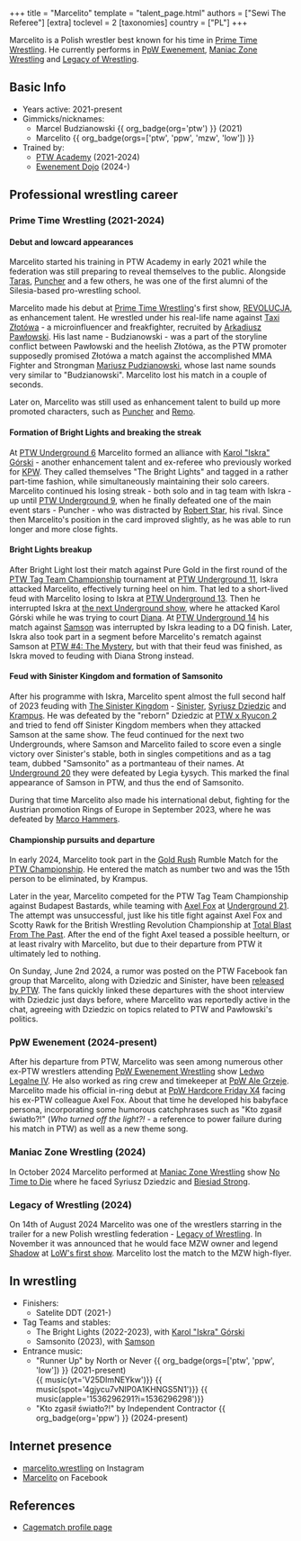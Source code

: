 +++
title = "Marcelito"
template = "talent_page.html"
authors = ["Sewi The Referee"]
[extra]
toclevel = 2
[taxonomies]
country = ["PL"]
+++

Marcelito is a Polish wrestler best known for his time in [Prime Time Wrestling](@/o/ptw.md). He currently performs in [PpW Ewenement](@/o/ppw.md), [Maniac Zone Wrestling](@/o/mzw.md) and [Legacy of Wrestling](@/o/low.md).

## Basic Info

* Years active: 2021-present
* Gimmicks/nicknames:
  - Marcel Budzianowski {{ org_badge(org='ptw') }} (2021)
  - Marcelito {{ org_badge(orgs=['ptw', 'ppw', 'mzw', 'low']) }}
* Trained by:
  - [PTW Academy](@/o/ptw-academy.md) (2021-2024)
  - [Ewenement Dojo](@/o/ewenement-dojo.md) (2024-)

## Professional wrestling career

### Prime Time Wrestling (2021-2024)

#### Debut and lowcard appearances

Marcelito started his training in PTW Academy in early 2021 while the federation was still preparing to reveal themselves to the public. Alongside [Taras](@/w/taras.md), [Puncher](@/w/puncher.md) and a few others, he was one of the first alumni of the Silesia-based pro-wrestling school.

Marcelito made his debut at [Prime Time Wrestling](@/o/ptw.md)'s first show, [REVOLUCJA](@/e/ptw/2021-10-09-ptw-1-revolucja.md), as enhancement talent.
He wrestled under his real-life name against [Taxi Złotówa](@/w/taxi-zlotowa.md) - a microinfluencer and freakfighter, recruited by [Arkadiusz Pawłowski](@/w/pan-pawlowski.md).
His last name - Budzianowski - was a part of the storyline conflict between Pawłowski and the heelish Złotówa, as the PTW promoter supposedly promised Złotówa a match against the accomplished MMA Fighter and Strongman [Mariusz Pudzianowski][pudzian], whose last name sounds very similar to "Budzianowski". Marcelito lost his match in a couple of seconds.

Later on, Marcelito was still used as enhancement talent to build up more promoted characters, such as [Puncher](@/w/puncher.md) and [Remo](@/w/remo.md).

#### Formation of Bright Lights and breaking the streak

At [PTW Underground 6](@/e/ptw/2022-06-26-ptw-underground-6.md) Marcelito formed an alliance with [Karol "Iskra" Górski](@/w/iskra.md) - another enhancement talent and ex-referee who previously worked for [KPW](@/o/kpw.md).
They called themselves "The Bright Lights" and tagged in a rather part-time fashion, while simultaneously maintaining their solo careers.
Marcelito continued his losing streak - both solo and in tag team with Iskra - up until [PTW Underground 9](/e/ptw/2022-10-30-ptw-underground-9.md), when he finally defeated one of the main event stars - Puncher - who was distracted by [Robert Star](@/w/robert-star.md), his rival.
Since then Marcelito's position in the card improved slightly, as he was able to run longer and more close fights.

#### Bright Lights breakup

After Bright Light lost their match against Pure Gold in the first round of the [PTW Tag Team Championship](@/c/ptw-tag-team-championship.md) tournament at [PTW Underground 11](@/e/ptw/2023-01-29-ptw-underground-11.md), Iskra attacked Marcelito, effectively turning heel on him.
That led to a short-lived feud with Marcelito losing to Iskra at [PTW Underground 13](@/e/ptw/2023-03-26-ptw-underground-13.md).
Then he interrupted Iskra at [the next Underground show](@/e/ptw/2023-04-23-ptw-underground-14.md), where he attacked Karol Górski while he was trying to court [Diana](@/w/diana-strong.md).
At [PTW Underground 14](@/e/ptw/2023-04-23-ptw-underground-14.md) his match against [Samson](@/w/samson.md) was interrupted by Iskra leading to a DQ finish.
Later, Iskra also took part in a segment before Marcelito's rematch against Samson at [PTW #4: The Mystery](@/e/ptw/2023-06-25-ptw-4-mystery.md), but with that their feud was finished, as Iskra moved to feuding with Diana Strong instead.

#### Feud with Sinister Kingdom and formation of Samsonito

After his programme with Iskra, Marcelito spent almost the full second half of 2023 feuding with [The Sinister Kingdom](@/tt/sinister-kingdom.md) - [Sinister](@/w/sinister.md), [Syriusz Dziedzic](@/w/dziedzic.md) and [Krampus](@/w/krampus.md).
He was defeated by the "reborn" Dziedzic at [PTW x Ryucon 2](@/e/ptw/2023-07-16-ptw-x-ryucon.md) and tried to fend off Sinister Kingdom members when they attacked Samson at the same show.
The feud continued for the next two Undergrounds, where Samson and Marcelito failed to score even a single victory over Sinister's stable, both in singles competitions and as a tag team, dubbed "Samsonito" as a portmanteau of their names.
At [Underground 20](@/e/ptw/2023-12-10-ptw-underground-20.md) they were defeated by Legia Łysych. This marked the final appearance of Samson in PTW, and thus the end of Samsonito.

During that time Marcelito also made his international debut, fighting for the Austrian promotion Rings of Europe in September 2023, where he was defeated by [Marco Hammers](@/w/marco-hammers.md).

#### Championship pursuits and departure

In early 2024, Marcelito took part in the [Gold Rush](@/e/ptw/2024-02-03-ptw-5-gold-rush.md) Rumble Match for the [PTW Championship](@/c/ptw-championship.md). He entered the match as number two and was the 15th person to be eliminated, by Krampus.

Later in the year, Marcelito competed for the PTW Tag Team Championship against Budapest Bastards, while teaming with [Axel Fox](@/w/axel-fox.md) at [Underground 21](@/e/ptw/2024-04-13-ptw-underground-21.md).
The attempt was unsuccessful, just like his title fight against Axel Fox and Scotty Rawk for the British Wrestling Revolution Championship at [Total Blast From The Past](@/e/ptw/2024-05-11-ptw-6.md).
After the end of the fight Axel teased a possible heelturn, or at least rivalry with Marcelito, but due to their departure from PTW it ultimately led to nothing.

On Sunday, June 2nd 2024, a rumor was posted on the PTW Facebook fan group that Marcelito, along with Dziedzic and Sinister, have been [released by PTW](@/a/ptw-exits.md). The fans quickly linked these departures with the shoot interview with Dziedzic just days before, where Marcelito was reportedly active in the chat, agreeing with Dziedzic on topics related to PTW and Pawłowski's politics.

### PpW Ewenement (2024-present)

After his departure from PTW, Marcelito was seen among numerous other ex-PTW wrestlers attending [PpW Ewenement Wrestling](@/o/ppw.md) show [Ledwo Legalne IV](@/e/ppw/2024-06-08-ppw-ledwo-legalne-4.md).
He also worked as ring crew and timekeeper at [PpW Ale Grzeje](@/e/ppw/2024-07-13-ppw-ale-grzeje.md).
Marcelito made his official in-ring debut at [PpW Hardcore Friday X4](@/e/ppw/2024-08-23-ppw-hardcore-friday-x4.md) facing his ex-PTW colleague Axel Fox.
About that time he developed his babyface persona, incorporating some humorous catchphrases such as "Kto zgasił światło?!" (_Who turned off the light?!_ - a reference to power failure during his match in PTW) as well as a new theme song.

### Maniac Zone Wrestling (2024)

In October 2024 Marcelito performed at [Maniac Zone Wrestling](@/o/mzw.md) show [No Time to Die](@/e/mzw/2024-10-12-mzw-no-time-to-die.md) where he faced Syriusz Dziedzic and [Biesiad Strong](@/w/biesiad.md).

### Legacy of Wrestling (2024)

On 14th of August 2024 Marcelito was one of the wrestlers starring in the trailer for a new Polish wrestling federation - [Legacy of Wrestling](@/o/low.md).
In November it was announced that he would face MZW owner and legend [Shadow](@/w/shadow.md) at [LoW's first show](@/e/low/2024-12-01-low-1.md). Marcelito lost the match to the MZW high-flyer.

## In wrestling

* Finishers:
  - Satelite DDT (2021-)
* Tag Teams and stables:
  - The Bright Lights (2022-2023), with [Karol "Iskra" Górski](@/w/iskra.md)
  - Samsonito (2023), with [Samson](@/w/samson.md)
* Entrance music:
  - "Runner Up" by North or Never
    {{ org_badge(orgs=['ptw', 'ppw', 'low']) }} (2021-present) <br>
    {{ music(yt='V25DImNEYkw')}}
    {{ music(spot='4gjycu7vNIP0A1KHNGS5N1')}}
    {{ music(apple='1536296291?i=1536296298')}}
  - "Kto zgasił światło?!" by Independent Contractor
    {{ org_badge(org='ppw') }} (2024-present) <br>

## Internet presence

* [marcelito.wrestling](https://www.instagram.com/marcelito.wrestling/) on Instagram
* [Marcelito](https://www.facebook.com/marcelito.wrestler) on Facebook

## References

* [Cagematch profile page](https://www.cagematch.net/?id=2&nr=27414)

[pudzian]: //pl.wikipedia.org/wiki/Mariusz_Pudzianowski

